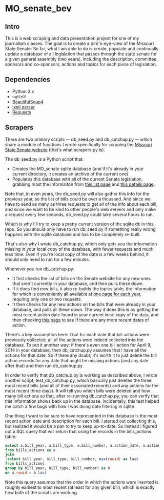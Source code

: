 MO_senate_bev
=============

Intro
-----

This is a web scraping and data presentation project for one of my journalism classes. The goal is to create a bird's-eye-view of the Missouri State Senate. So far, what I am able to do is create, populate and continually update a database of all legislation that passes through the state senate for a given general assembly (two years), including the description, committee, sponsors and co-sponsors, actions and topics for each piece of legislation.

Dependencies
------------

* Python 2.x
* sqlite3
* [BeautifulSoup4](http://www.crummy.com/software/BeautifulSoup/ "BeautifulSoup4")
* [lxml parser](http://www.crummy.com/software/BeautifulSoup/bs4/doc/#installing-a-parser "lxml parser")
* [Requests](http://docs.python-requests.org/en/latest/ "Requests")

Scrapers
--------

There are two primary scripts -- db_seed.py and db_catchup.py -- which share a module of functions I wrote specifically for scraping the [Missouri State Senate website](http://www.senate.mo.gov/14info/BTS_Web/BillList.aspx?SessionType=R "Missouri State Senate website") (that's what scrapers.py is).

The db_seed.py is a Python script that:
* Creates the MO_senate sqlite database (and if it's already in your current directory, it creates an archive of the current one)
* Populates this database with all of the current Senate legislation, grabbing most the informaiton from [this list page](http://www.senate.mo.gov/14info/BTS_Web/BillList.aspx?SessionType=R "this list page") and [this details page](http://www.senate.mo.gov/14info/BTS_Web/Bill.aspx?SessionType=R&BillID=27723560 "this details page").

Note that, in even years, the db_seed.py will also gather this info for the previous year, so the list of bills could be over a thousand. And since we have to send as many as three requests to get all of the info about each bill, and since we want to be kind to other people's web servers and only make a request every few seconds, db_seed.py could take several hours to run. 

Which is why I'll try to keep a pretty current version of the sqlite db in this repo. So you should only have to run db_seed.py if something really wrong happens with the sqlite database and has to be completely re-built.

That's also why I wrote db_catchup.py, which only gets you the information missing in your local copy of the database, with fewer requests and much less time. Even if you're local copy of the data is a few weeks behind, it should only need to run for a few minutes.

Whenever you run db_catchup.py:
* It first checks the list of bills on the Senate website for any new ones that aren't currently in your database, and then pulls these down. 
* If it does find new bills, it also re-builds the topics table, the information for which is conveniently all available at [one page for each year](http://www.senate.mo.gov/14info/BTS_Web/Keywords.aspx?SessionType=R "one page per year"), requring only one or two requests. 
* It then checks for any new actions on the bills that were already in your database, and pulls all these down. The way it does this is by getting the most recent action date found in your current local copy of the data, and then checking [this page](http://www.senate.mo.gov/14info/BTS_Web/ActionDates.aspx?SessionType=R "this page") to see if there are any more recent dates of action.

There's a key assumption here: That for each date that bill actions were previously collected, all of the actions were indeed collected into the database. To put it another way: if there's even one bill action for April 9, 2014 in your database, then db_catchup.py assumes that I have all the actions for that date. So if there any doubt, it's worth it to just delete the bill action records for any date that might be missing actions (and any date after that) and then run db_catchup.py

In order to verify that db_catchup.py is working as described above, I wrote another script, test_db_catchup.py, which basically just deletes the three most recent bills (and all of their associated records) and any actions for the most recent three days). It will tell you which bills were deleted and how many bill actions so that, after re-running db_catchup.py, you can verify that this information shows back up in the database. Incidentally, this test helped me catch a few bugs with how I was doing date filtering in sqlite.

One thing I want to be sure to have represented in this database is the most recent action date and description for each bill. I started out collecting this, but realized it would be a pan to try to keep up-to-date. So instead I figured out a SQL query that will return that using the records in the bills_actions table:

```sql
select a.bill_year, a.bill_type, a.bill_number, a.action_date, a.action_desc
from bills_actions as a
join 
(select bill_year, bill_type, bill_number, max(rowid) as last
from bills_actions
group by bill_year, bill_type, bill_number) as b
on a.rowid = b.last
```

Note this query assumes that the order in which the actions were inserted is roughly earliest to most recent (at least for any given bill), which is exactly how both of the scripts are working.
